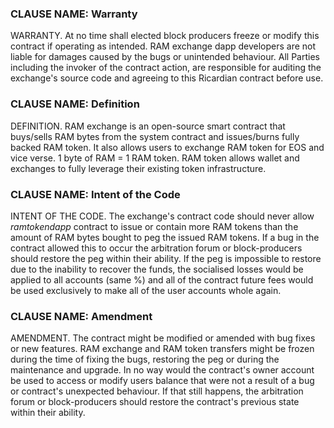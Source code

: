 ### CLAUSE NAME: Warranty
WARRANTY. At no time shall elected block producers freeze or modify this contract if operating as intended. 
RAM exchange dapp developers are not liable for damages caused by the bugs or unintended behaviour. All Parties including the invoker of the contract action, are responsible for auditing the exchange's source code and agreeing to this Ricardian contract before use.

### CLAUSE NAME: Definition
DEFINITION. RAM exchange is an open-source smart contract that buys/sells RAM bytes from the system contract and issues/burns fully backed RAM token. It also allows users to exchange RAM token for EOS and vice verse. 1 byte of RAM = 1 RAM token.
RAM token allows wallet and exchanges to fully leverage their existing token infrastructure.

### CLAUSE NAME: Intent of the Code
INTENT OF THE CODE. The exchange's contract code should never allow *ramtokendapp* contract to issue or contain more RAM tokens than the amount of RAM bytes bought to peg the issued RAM tokens.
If a bug in the contract allowed this to occur the arbitration forum or block-producers should restore the peg within their ability.
If the peg is impossible to restore due to the inability to recover the funds, the socialised losses would be applied to all accounts (same %) and all of the contract future fees would be used exclusively to make all of the user accounts whole again.

### CLAUSE NAME: Amendment
AMENDMENT. The contract might be modified or amended with bug fixes or new features. RAM exchange and RAM token transfers might be frozen during the time of fixing the bugs, restoring the peg or during the maintenance and upgrade.
In no way would the contract's owner account be used to access or modify users balance that were not a result of a bug or contract's unexpected behaviour.
If that still happens, the arbitration forum or block-producers should restore the contract's previous state within their ability. 
